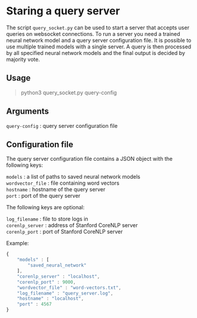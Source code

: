 # Staring a query server

The script `query_socket.py` can be used to start a server that accepts user queries on websocket connections. To run a server you need a trained neural network model and a query server configuration file. It is possible to use multiple trained models with a single server. A query is then processed by all specified neural network models and the final output is decided by majority vote.

## Usage

> python3 query_socket.py  query-config

## Arguments
`query-config` : query server configuration file

## Configuration file

The query server configuration file contains a JSON object with the following keys:

`models` :  a list of paths to saved neural network models  
`wordvector_file` : file containing word vectors   
`hostname` : hostname of the query server  
`port` : port of the query server

The following keys are optional:  

`log_filename` : file to store logs in  
`corenlp_server` : address of Stanford CoreNLP server  
`corenlp_port` : port of Stanford CoreNLP server  

Example:

```javascript
{
    "models" : [
        "saved_neural_network"
    ],
    "corenlp_server" : "localhost",
    "corenlp_port" : 9000,
    "wordvector_file" : "word-vectors.txt",
    "log_filename" : "query_server.log",
    "hostname" : "localhost",
    "port" : 4567
}
```
